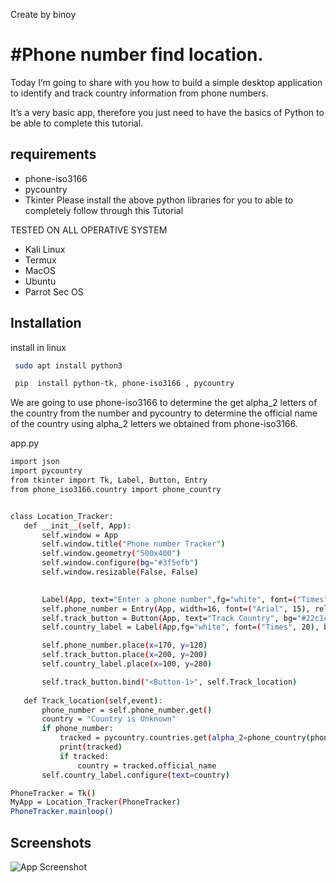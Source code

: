 Create by binoy 
# #Phone number find location.

Today I’m going to share with you how to build a simple desktop application to identify and track country information from phone numbers.

It’s a very basic app, therefore you just need to have the basics of Python to be able to complete this tutorial.



## requirements

- phone-iso3166
- pycountry
- Tkinter
Please install the above python libraries for you to able to completely follow through this Tutorial

TESTED ON ALL OPERATIVE SYSTEM 

-   Kali Linux
- Termux
- MacOS
 - Ubuntu
- Parrot Sec OS
## Installation
install in linux 
```bash
 sudo apt install python3 
```
```bash
 pip  install python-tk, phone-iso3166 , pycountry
```
 We are going to use phone-iso3166 to determine the get alpha_2 letters of the country from the number and pycountry to determine the official name of the country using alpha_2 letters we obtained from phone-iso3166.   

app.py
 ```bash
 import json 
import pycountry
from tkinter import Tk, Label, Button, Entry
from phone_iso3166.country import phone_country


class Location_Tracker:
    def __init__(self, App):
        self.window = App
        self.window.title("Phone number Tracker")
        self.window.geometry("500x400")
        self.window.configure(bg="#3f5efb")
        self.window.resizable(False, False)

       
        Label(App, text="Enter a phone number",fg="white", font=("Times", 20), bg="#3f5efb").place(x=150,y= 30)
        self.phone_number = Entry(App, width=16, font=("Arial", 15), relief="flat")
        self.track_button = Button(App, text="Track Country", bg="#22c1c3", relief="sunken")
        self.country_label = Label(App,fg="white", font=("Times", 20), bg="#3f5efb")

        self.phone_number.place(x=170, y=120)
        self.track_button.place(x=200, y=200)
        self.country_label.place(x=100, y=280)

        self.track_button.bind("<Button-1>", self.Track_location)
        
    def Track_location(self,event):
        phone_number = self.phone_number.get()
        country = "Country is Unknown"
        if phone_number:
            tracked = pycountry.countries.get(alpha_2=phone_country(phone_number))
            print(tracked)
            if tracked:
                country = tracked.official_name
        self.country_label.configure(text=country)

PhoneTracker = Tk()
MyApp = Location_Tracker(PhoneTracker)
PhoneTracker.mainloop()
```

## Screenshots

![App Screenshot](https://firebasestorage.googleapis.com/v0/b/hackernoon-app.appspot.com/o/images%2FMJpFVUEItkSdoh38rYo60VT7RfH3-4w1j4wtq.jpeg?alt=media&token=3cd55dc1-ed6a-41f7-b435-451515ec4679)

